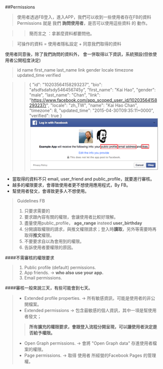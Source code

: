 ##Permissions

> 使用者透過FB登入，進入APP，我們可以收到一些使用者存在FB的資料
> Permissions 就是 我們 **詢問使用者**，是否可以使用這些資料 的 動作。

> > 簡而言之 ：拿甚麼資料都要問他。

> 可操作的資料 = 使用者隱私設定 + 同意我們取得的資料

使用者同意後，除了我們詢問的資料外，
會一併取得以下資訊，系統預設(但依使用者公開程度決定)
> id
name
first_name
last_name
link
gender
locale
timezone
updated_time
verified

> > {
  "id": "10203564158293237", 
  "bio": "afsdfsdafsdy546456745y", 
  "first_name": "Kai Hao", 
  "gender": "male", 
  "last_name": "Chan", 
  "link": "https://www.facebook.com/app_scoped_user_id/10203564158293237/", 
  "locale": "zh_TW", 
  "name": "Kai Hao Chan", 
  "timezone": 8, 
  "updated_time": "2015-04-30T09:35:11+0000", 
  "verified": true
}
![Alt logInWiithFB](images/logInWiithFB.png)

 * 當取得的資料不只 email,  user_friend and public_profile，就要進行審核。
 * 越多的權限要求，會導致使用者更不想使用應用程式，By FB。
 * 幫使用者發文，會導致更多人不想使用。

 > Guidelines FB
 > 1. 只要求需要的
 > 2. 要求跟內容有關的權限，會讓使用者比較好理解。
 > 3. 盡量使用public_profile， **age_range** insteed **user_birthday** 
 > 4. 分開讀取權限的請求，與推文權限請求；登入時**讀取**，另外等需要時再取得**推文**權限。
 > 5. 不要要求自以為會用到的權限。
 > 6. 告訴使用者要權限的原因。

####不需審核的權限要求
> 1. Public profile (default) permissions.
> 2. App friends. -> **who also use your app.**
> 3. Email permissions. 

####審核一般來說三天，有些可能會到七天。
> * Extended profile properties. -> 所有敏感資訊，可能是使用者的非公開檔案。
> * Extended permissions -> 包含最敏感的個人資訊，其中一項是幫使用者發文；
> > **所有擴充的權限要求，會跟登入流程分開呈現，可以讓使用者決定是否給予權限。**
> * Open Graph permissions. -> 會將 "Open Graph data" 存進使用者檔案的權限。
> * Page permissions. -> 取得 使用者 所經營的Facebook Pages 的管理權。